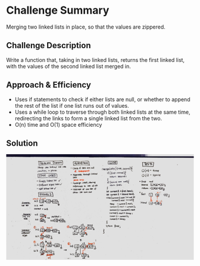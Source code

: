 # Challenge Summary
Merging two linked lists in place, so that the values are zippered.

## Challenge Description
Write a function that, taking in two linked lists, returns the first linked list, with the values of the second linked list merged in. 

## Approach & Efficiency
* Uses if statements to check if either lists are null, or whether to append the rest of the list if one list runs out of values.
* Uses a while loop to traverse through both linked lists at the same time, redirecting the links to form a single linked list from the two. 
* O(n) time and O(1) space efficiency

## Solution
![Whiteboard Image](../../assets/ll_merge.jpg)